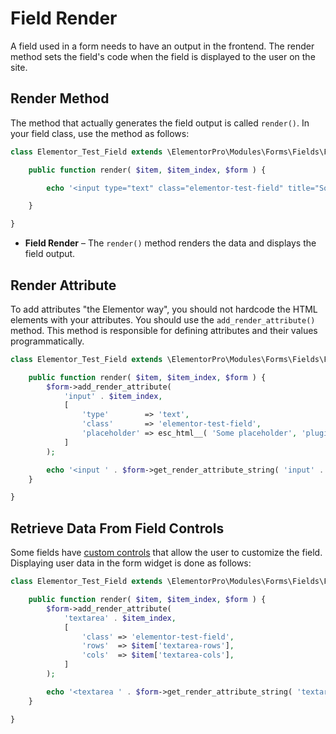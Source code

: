# Field Render

<Badge type="tip" vertical="top" text="Elementor Pro" /> <Badge type="warning" vertical="top" text="Advanced" />

A field used in a form needs to have an output in the frontend. The render method sets the field's code when the field is displayed to the user on the site.

## Render Method

The method that actually generates the field output is called `render()`. In your field class, use the method as follows:

```php
class Elementor_Test_Field extends \ElementorPro\Modules\Forms\Fields\Field_Base {

	public function render( $item, $item_index, $form ) {

		echo '<input type="text" class="elementor-test-field" title="Some text...">';

	}

}
```

* **Field Render** – The `render()` method renders the data and displays the field output.

## Render Attribute

To add attributes "the Elementor way", you should not hardcode the HTML elements with your attributes. You should use the `add_render_attribute()` method. This method is responsible for defining attributes and their values programmatically.

```php
class Elementor_Test_Field extends \ElementorPro\Modules\Forms\Fields\Field_Base {

	public function render( $item, $item_index, $form ) {
		$form->add_render_attribute(
			'input' . $item_index,
			[
				'type'        => 'text',
				'class'       => 'elementor-test-field',
				'placeholder' => esc_html__( 'Some placeholder', 'plugin-name' ),
			]
		);

		echo '<input ' . $form->get_render_attribute_string( 'input' . $item_index ) . '>';
	}

}
```

## Retrieve Data From Field Controls

Some fields have [custom controls](./field-controls/) that allow the user to customize the field. Displaying user data in the form widget is done as follows:

```php
class Elementor_Test_Field extends \ElementorPro\Modules\Forms\Fields\Field_Base {

	public function render( $item, $item_index, $form ) {
		$form->add_render_attribute(
			'textarea' . $item_index,
			[
				'class' => 'elementor-test-field',
				'rows'  => $item['textarea-rows'],
				'cols'  => $item['textarea-cols'],
			]
		);

		echo '<textarea ' . $form->get_render_attribute_string( 'textarea' . $item_index ) . '></textarea>';
	}

}
```
